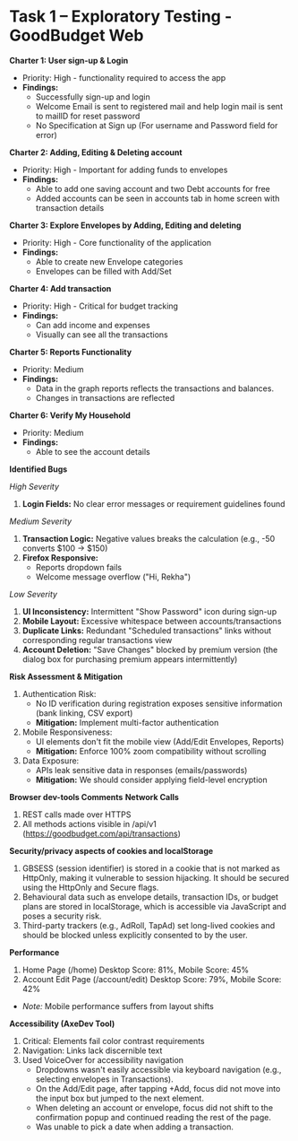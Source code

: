 # Task 1 – Exploratory Testing - GoodBudget Web

**Charter 1: User sign-up & Login**
- Priority: High - functionality required to access the app
- **Findings:**
   - Successfully sign-up and login
   - Welcome Email is sent to registered mail and help login mail is sent to mailID for reset password
   - No Specification at Sign up (For username and Password field for error)

**Charter 2: Adding, Editing & Deleting account**
- Priority: High - Important for adding funds to envelopes
- **Findings:**
   - Able to add one saving account and two Debt accounts for free
   - Added accounts can be seen in accounts tab in home screen with transaction details

**Charter 3: Explore Envelopes by Adding, Editing and deleting**
- Priority: High - Core functionality of the application
- **Findings:**
   - Able to create new Envelope categories
   - Envelopes can be filled with Add/Set

**Charter 4: Add transaction**
- Priority: High - Critical for budget tracking
- **Findings:**
   - Can add income and expenses
   - Visually can see all the transactions

**Charter 5: Reports Functionality**
- Priority: Medium
- **Findings:**
   - Data in the graph reports reflects the transactions and balances.
   - Changes in transactions are reflected

**Charter 6: Verify My Household**
- Priority: Medium
- **Findings:**
   - Able to see the account details

**Identified Bugs**

*High Severity*
1. **Login Fields:** No clear error messages or requirement guidelines found

*Medium Severity*
1. **Transaction Logic:** Negative values breaks the calculation (e.g., -50 converts $100 → $150)
2. **Firefox Responsive:**
    - Reports dropdown fails
    - Welcome message overflow ("Hi, Rekha")

*Low Severity*
1. **UI Inconsistency:** Intermittent "Show Password" icon during sign-up
2. **Mobile Layout:** Excessive whitespace between accounts/transactions
3. **Duplicate Links:** Redundant "Scheduled transactions" links without corresponding regular transactions view
2. **Account Deletion:** "Save Changes" blocked by premium version (the dialog box for purchasing premium appears intermittently)

**Risk Assessment & Mitigation**
1. Authentication Risk:
    - No ID verification during registration exposes sensitive information (bank linking, CSV export)
    - **Mitigation:** Implement multi-factor authentication
2. Mobile Responsiveness:
    - UI elements don't fit the mobile view (Add/Edit Envelopes, Reports)
    - **Mitigation:** Enforce 100% zoom compatibility without scrolling
3. Data Exposure:
    - APIs leak sensitive data in responses (emails/passwords)
    - **Mitigation:** We should consider applying field-level encryption

**Browser dev-tools Comments**
**Network Calls**
1. REST calls made over HTTPS
2. All methods actions visible in /api/v1 (<https://goodbudget.com/api/transactions>)

**Security/privacy aspects of cookies and localStorage**
1. GBSESS (session identifier) is stored in a cookie that is not marked as HttpOnly, making it vulnerable to session hijacking. It should be secured using the HttpOnly and Secure flags.
2. Behavioural data such as envelope details, transaction IDs, or budget plans are stored in localStorage, which is accessible via JavaScript and poses a security risk.
3. Third-party trackers (e.g., AdRoll, TapAd) set long-lived cookies and should be blocked unless explicitly consented to by the user.

**Performance**
1. Home Page (/home)
Desktop Score: 81%, Mobile Score: 45%
2. Account Edit Page (/account/edit)
Desktop Score: 79%, Mobile Score: 42%
- *Note:* Mobile performance suffers from layout shifts

**Accessibility (AxeDev Tool)**
1. Critical: Elements fail color contrast requirements
2. Navigation: Links lack discernible text
3. Used VoiceOver for accessibility navigation
   - Dropdowns wasn't easily accessible via keyboard navigation (e.g., selecting envelopes in Transactions).
   - On the Add/Edit page, after tapping +Add, focus did not move into the input box but jumped to the next element.
   - When deleting an account or envelope, focus did not shift to the confirmation popup and continued reading the rest of the page.
   - Was unable to pick a date when adding a transaction.